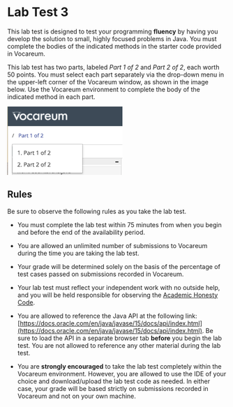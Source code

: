 # Lab Test 3

This lab test is designed to test your programming **fluency** by having you
develop the solution to small, highly focused problems in Java. You must
complete the bodies of the indicated methods in the starter code provided in
Vocareum.

This lab test has two parts, labeled *Part 1 of 2* and *Part 2 of 2*, each worth
50 points. You must select each part separately via the drop-down menu in the
upper-left corner of the Vocareum window, as shown in the image below. Use the
Vocareum environment to complete the body of the indicated method in each part.

![](img/vocareum-parts.png)


## Rules

Be sure to observe the following rules as you take the lab test.

- You must complete the lab test within 75 minutes from when you begin and
  before the end of the availability period.

- You are allowed an unlimited number of submissions to Vocareum during the time
  you are taking the lab test.

- Your grade will be determined solely on the basis of the percentage of test
  cases passed on submissions recorded in Vocareum.

- Your lab test must reflect your independent work with no outside help, and you
  will be held responsible for observing the [Academic Honesty
  Code](http://www.auburn.edu/academic/provost/academic-honesty/_assets/pdf/academic-honesty-code-20201028.pdf).

- You are allowed to reference the Java API at the following link:
  [https://docs.oracle.com/en/java/javase/15/docs/api/index.html](https://docs.oracle.com/en/java/javase/15/docs/api/index.html).
  Be sure to load the API in a separate browser tab **before** you begin the lab
  test. You are not allowed to reference any other material during the lab test.

- You are **strongly encouraged** to take the lab test completely within the
  Vocareum environment. However, you are allowed to use the IDE of your choice
  and download/upload the lab test code as needed. In either case, your grade
  will be based strictly on submissions recorded in Vocareum and not on your own
  machine.


